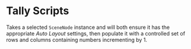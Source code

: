 # Tally Scripts

Takes a selected `SceneNode` instance and will both ensure it has the appropriate _Auto Layout_ settings, then populate it with a controlled set of rows and columns containing numbers incrementing by 1.
